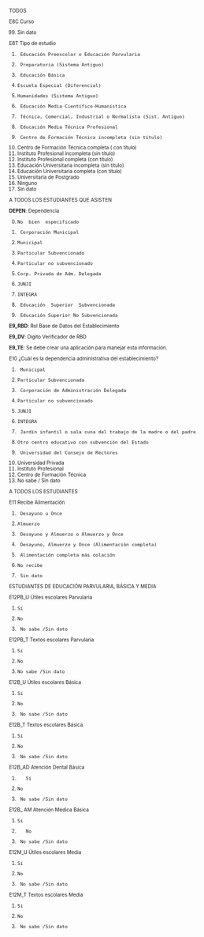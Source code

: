 
<font size="0.5">

TODOS

E8C Curso

99.   Sin  dato

E8T Tipo de estudio

1.      Educación Preescolar o Educación Parvularia
2.      Preparatoria (Sistema Antiguo)
3.      Educación Básica
4.     Escuela Especial (Diferencial)
5.     Humanidades (Sistema Antiguo)
6.      Educación Media Científico-Humanística
7.      Técnica, Comercial, Industrial o Normalista (Sist. Antiguo)
8.      Educación Media Técnica Profesional
9.      Centro de Formación Técnica incompleta (sin título)
10.    Centro  de  Formación  Técnica  completa  (  con  título)
11.   Instituto Profesional incompleta (sin título)
12.   Instituto Profesional completa (con título)
13.   Educación Universitaria incompleta (sin título)
14.   Educación Universitaria completa (con título)
15.   Universitaria  de  Postgrado
16.   Ninguno
99.   Sin  dato

A TODOS LOS ESTUDIANTES QUE ASISTEN

**DEPEN**: Dependencia

0.     No  bien  especificado
1.      Corporación Municipal
2.     Municipal
3.     Particular Subvencionado
4.     Particular no subvencionado
5.     Corp. Privada de Adm. Delegada
6.     JUNJI
7.     INTEGRA
8.      Educación  Superior  Subvencionada
9.      Educación Superior No Subvencionada

**E9_RBD**:   Rol   Base   de   Datos   del   Establecimiento

**E9_DV**:     Dígito     Verificador     de     RBD

**E9_TE**: Se debe crear una aplicación para manejar esta información.

E10 ¿Cuál es la dependencia administrativa del establecimiento?

1.      Municipal
2.     Particular Subvencionada
3.      Corporación de Administración Delegada
4.     Particular no subvencionado
5.     JUNJI
6.     INTEGRA
7.      Jardín infantil o sala cuna del trabajo de la madre o del padre
8.     Otro centro educativo con subvención del Estado
9.      Universidad del Consejo de Rectores
10.   Universidad  Privada
11.   Instituto  Profesional
12.    Centro  de  Formación  Técnica
99.    No  sabe  /  Sin  dato

A TODOS LOS ESTUDIANTES

E11 Recibe  Alimentación

1.      Desayuno u Once
2.     Almuerzo
3.      Desayuno y Almuerzo o Almuerzo y Once
4.      Desayuno, Almuerzo y Once (Alimentación completa)
5.      Alimentación completa más colación
6.     No recibe
9.      Sin dato

ESTUDIANTES DE EDUCACIÓN PARVULARIA, BÁSICA Y MEDIA

E12PB_U     Útiles     escolares     Parvularia

1.     Sí
2.     No
9.      No sabe /Sin dato

E12PB_T     Textos     escolares     Parvularia

1.     Sí
2.     No
9.     No sabe /Sin dato

E12B_U      Útiles      escolares      Básica

1.     Sí
2.     No
9.      No sabe /Sin dato

E12B_T      Textos      escolares      Básica

1.     Sí
2.     No
9.      No sabe /Sin dato

E12B_AD     Atención     Dental     Básica

1.        Sí
2.     No
9.      No sabe /Sin dato

E12B_ AM     Atención     Médica     Básica

1.     Sí
2.        No
9.      No sabe /Sin dato

E12M_U      Útiles      escolares      Media

1.     Sí
2.     No
9.      No sabe /Sin dato

E12M_T      Textos      escolares      Media

1.     Sí
2.     No
9.      No sabe /Sin dato


</font>
